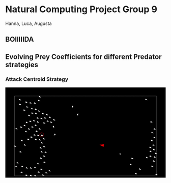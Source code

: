 ﻿# Natural Computing Project Group 9
Hanna, Luca, Augusta

## BOIIIIIDA





## Evolving Prey Coefficients for different Predator strategies

### Attack Centroid Strategy

![](https://github.com/ivychad/NC-Project-Code-Boids/blob/main/Centroid.gif)
